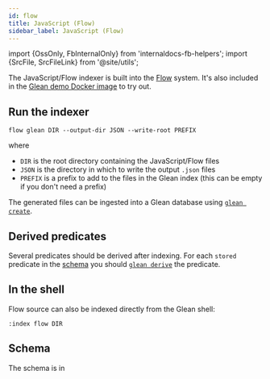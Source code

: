 ```yaml
---
id: flow
title: JavaScript (Flow)
sidebar_label: JavaScript (Flow)
---
```


import {OssOnly, FbInternalOnly} from 'internaldocs-fb-helpers';
import {SrcFile, SrcFileLink} from '@site/utils';

The JavaScript/Flow indexer is built into the
[Flow](https://flow.org/) system.  It's also included
in the [Glean demo Docker image](../trying.md) to try out.

## Run the indexer

```
flow glean DIR --output-dir JSON --write-root PREFIX
```

where

* `DIR` is the root directory containing the JavaScript/Flow files
* `JSON` is the directory in which to write the output `.json` files
* `PREFIX` is a prefix to add to the files in the Glean index (this
  can be empty if you don't need a prefix)

The generated files can be ingested into a Glean database using [`glean create`](../cli.md#glean-create).

## Derived predicates

Several predicates should be derived after indexing. For each `stored` predicate in the [schema](#schema) you should [`glean derive`](../cli.md#glean-derive) the predicate.

## In the shell

Flow source can also be indexed directly from the Glean shell:

```
:index flow DIR
```

## Schema

The schema is in <SrcFile file="glean/schema/source/flow.angle" />
